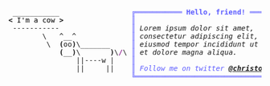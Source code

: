 <pre style="font-family:Menlo,'DejaVu Sans Mono',consolas,'Courier New',monospace"> ___________                 <span style="color: #5f5fff; text-decoration-color: #5f5fff">╔═══════════ </span><span style="color: #5f5fff; text-decoration-color: #5f5fff; font-weight: bold">Hello, friend!</span><span style="color: #5f5fff; text-decoration-color: #5f5fff"> ═══════════╗</span> <a href="https://www.informatik.uni-leipzig.de/~akiki/">Christopher Akiki</a>  
<span style="font-weight: bold">&lt;</span><span style="color: #000000; text-decoration-color: #000000"> I'm a cow </span><span style="font-weight: bold">&gt;</span>                <span style="color: #5f5fff; text-decoration-color: #5f5fff">║</span>                                      <span style="color: #5f5fff; text-decoration-color: #5f5fff">║</span> ┣━━ Lorem Ipsum    
 -----------                 <span style="color: #5f5fff; text-decoration-color: #5f5fff">║</span> <span style="font-style: italic">Lorem ipsum dolor sit amet, </span>         <span style="color: #5f5fff; text-decoration-color: #5f5fff">║</span> ┃   ┣━━ <a href="https://www.informatik.uni-leipzig.de/~akiki/">Lorem Ipsum</a>
        \   ^__^             <span style="color: #5f5fff; text-decoration-color: #5f5fff">║</span> <span style="font-style: italic">consectetur adipiscing elit, sed do </span> <span style="color: #5f5fff; text-decoration-color: #5f5fff">║</span> ┃   ┣━━ <a href="https://www.informatik.uni-leipzig.de/~akiki/">Lorem Ipsum</a>
         \  <span style="font-weight: bold">(</span>oo<span style="font-weight: bold">)</span>\_______     <span style="color: #5f5fff; text-decoration-color: #5f5fff">║</span> <span style="font-style: italic">eiusmod tempor incididunt ut labore </span> <span style="color: #5f5fff; text-decoration-color: #5f5fff">║</span> ┃   ┗━━ <a href="https://www.informatik.uni-leipzig.de/~akiki/">Lorem Ipsum</a>
            <span style="font-weight: bold">(</span>__<span style="font-weight: bold">)</span>\       <span style="font-weight: bold">)</span>\<span style="color: #800080; text-decoration-color: #800080">/</span>\ <span style="color: #5f5fff; text-decoration-color: #5f5fff">║</span> <span style="font-style: italic">et dolore magna aliqua.</span>              <span style="color: #5f5fff; text-decoration-color: #5f5fff">║</span> ┣━━ Lorem Ipsum    
                ||----w |    <span style="color: #5f5fff; text-decoration-color: #5f5fff">║</span>                                      <span style="color: #5f5fff; text-decoration-color: #5f5fff">║</span> ┣━━ Lorem Ipsum    
                ||     ||    <span style="color: #5f5fff; text-decoration-color: #5f5fff">║</span> <span style="color: #5f5fff; text-decoration-color: #5f5fff; font-style: italic">Follow me on twitter </span><span style="color: #5f5fff; text-decoration-color: #5f5fff; font-weight: bold; font-style: italic"><a href="https://twitter.com/christopher">@christopher</a></span>    <span style="color: #5f5fff; text-decoration-color: #5f5fff">║</span> ┗━━ Lorem Ipsum    
                             <span style="color: #5f5fff; text-decoration-color: #5f5fff">╚══════════════════════════════════════╝</span>                    
</pre>
